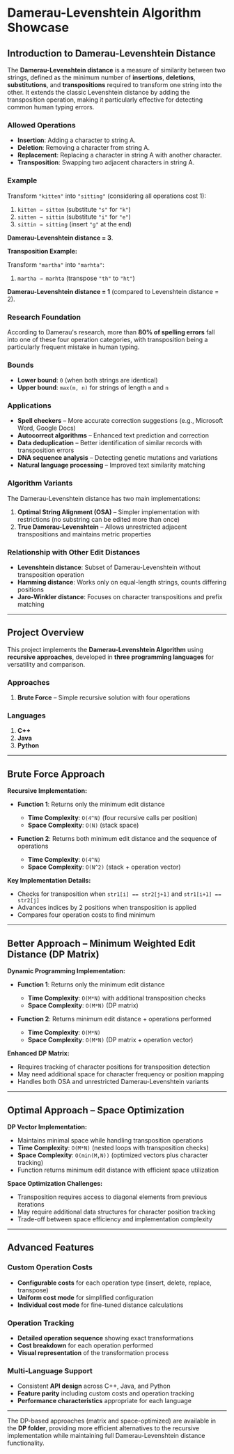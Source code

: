 # Damerau-Levenshtein Algorithm Showcase  

## Introduction to Damerau-Levenshtein Distance  

The **Damerau-Levenshtein distance** is a measure of similarity between two strings, defined as the minimum number of **insertions**, **deletions**, **substitutions**, and **transpositions** required to transform one string into the other. It extends the classic Levenshtein distance by adding the transposition operation, making it particularly effective for detecting common human typing errors.

### Allowed Operations  
- **Insertion**: Adding a character to string A.  
- **Deletion**: Removing a character from string A.  
- **Replacement**: Replacing a character in string A with another character.  
- **Transposition**: Swapping two adjacent characters in string A.

### Example  

Transform `"kitten"` into `"sitting"` (considering all operations cost 1):  

1. `kitten → sitten` (substitute `"s"` for `"k"`)  
2. `sitten → sittin` (substitute `"i"` for `"e"`)  
3. `sittin → sitting` (insert `"g"` at the end)  

**Damerau-Levenshtein distance = 3**.

**Transposition Example:**  

Transform `"martha"` into `"marhta"`:  

1. `martha → marhta` (transpose `"th"` to `"ht"`)  

**Damerau-Levenshtein distance = 1** (compared to Levenshtein distance = 2).

### Research Foundation

According to Damerau's research, more than **80% of spelling errors** fall into one of these four operation categories, with transposition being a particularly frequent mistake in human typing.

### Bounds  
- **Lower bound**: `0` (when both strings are identical)  
- **Upper bound**: `max(m, n)` for strings of length `m` and `n`  

### Applications  
- **Spell checkers** – More accurate correction suggestions (e.g., Microsoft Word, Google Docs)  
- **Autocorrect algorithms** – Enhanced text prediction and correction  
- **Data deduplication** – Better identification of similar records with transposition errors  
- **DNA sequence analysis** – Detecting genetic mutations and variations  
- **Natural language processing** – Improved text similarity matching  

### Algorithm Variants
The Damerau-Levenshtein distance has two main implementations:  

1. **Optimal String Alignment (OSA)** – Simpler implementation with restrictions (no substring can be edited more than once)  
2. **True Damerau-Levenshtein** – Allows unrestricted adjacent transpositions and maintains metric properties  

### Relationship with Other Edit Distances  
- **Levenshtein distance**: Subset of Damerau-Levenshtein without transposition operation  
- **Hamming distance**: Works only on equal-length strings, counts differing positions  
- **Jaro-Winkler distance**: Focuses on character transpositions and prefix matching  

---

## Project Overview  

This project implements the **Damerau-Levenshtein Algorithm** using **recursive approaches**, developed in **three programming languages** for versatility and comparison.  

### Approaches  
1. **Brute Force** – Simple recursive solution with four operations  

### Languages  
1. **C++**  
2. **Java**  
3. **Python**  

---

## Brute Force Approach  

**Recursive Implementation:**  

- **Function 1**: Returns only the minimum edit distance  
  - **Time Complexity**: `O(4^N)` (four recursive calls per position)  
  - **Space Complexity**: `O(N)` (stack space)  

- **Function 2**: Returns both minimum edit distance and the sequence of operations  
  - **Time Complexity**: `O(4^N)`  
  - **Space Complexity**: `O(N^2)` (stack + operation vector)  

**Key Implementation Details:**  
- Checks for transposition when `str1[i] == str2[j+1]` and `str1[i+1] == str2[j]`  
- Advances indices by 2 positions when transposition is applied  
- Compares four operation costs to find minimum  

---

## Better Approach – Minimum Weighted Edit Distance (DP Matrix)  

**Dynamic Programming Implementation:**  

- **Function 1**: Returns only the minimum edit distance  
  - **Time Complexity**: `O(M*N)` with additional transposition checks  
  - **Space Complexity**: `O(M*N)` (DP matrix)  

- **Function 2**: Returns minimum edit distance + operations performed  
  - **Time Complexity**: `O(M*N)`  
  - **Space Complexity**: `O(M*N)` (DP matrix + operation vector)  

**Enhanced DP Matrix:**  
- Requires tracking of character positions for transposition detection  
- May need additional space for character frequency or position mapping  
- Handles both OSA and unrestricted Damerau-Levenshtein variants  

---

## Optimal Approach – Space Optimization  

**DP Vector Implementation:**  
- Maintains minimal space while handling transposition operations  
- **Time Complexity**: `O(M*N)` (nested loops with transposition checks)  
- **Space Complexity**: `O(min(M,N))` (optimized vectors plus character tracking)  
- Function returns minimum edit distance with efficient space utilization  

**Space Optimization Challenges:**  
- Transposition requires access to diagonal elements from previous iterations  
- May require additional data structures for character position tracking  
- Trade-off between space efficiency and implementation complexity  

---

## Advanced Features  

### Custom Operation Costs
- **Configurable costs** for each operation type (insert, delete, replace, transpose)  
- **Uniform cost mode** for simplified configuration  
- **Individual cost mode** for fine-tuned distance calculations  

### Operation Tracking
- **Detailed operation sequence** showing exact transformations  
- **Cost breakdown** for each operation performed  
- **Visual representation** of the transformation process  

### Multi-Language Support
- Consistent **API design** across C++, Java, and Python  
- **Feature parity** including custom costs and operation tracking  
- **Performance characteristics** appropriate for each language  

---

The DP-based approaches (matrix and space-optimized) are available in the **DP folder**, providing more efficient alternatives to the recursive implementation while maintaining full Damerau-Levenshtein distance functionality.
